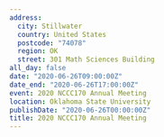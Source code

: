 ```yaml
---
address:
  city: Stillwater
  country: United States
  postcode: "74078"
  region: OK
  street: 301 Math Sciences Building
all_day: false
date: "2020-06-26T09:00:00Z"
date_end: "2020-06-26T17:00:00Z"
event: 2020 NCCC170 Annual Meeting
location: Oklahoma State University
publishDate: "2020-06-26T00:00:00Z"
title: 2020 NCCC170 Annual Meeting
---
```


